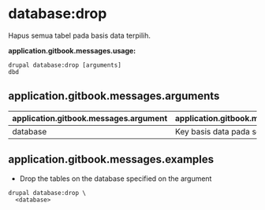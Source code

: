 # database:drop
Hapus semua tabel pada basis data terpilih.

**application.gitbook.messages.usage:**
```
drupal database:drop [arguments]
dbd
```

## application.gitbook.messages.arguments
application.gitbook.messages.argument | application.gitbook.messages.details
---------|-------------
database | Key basis data pada settings.php

## application.gitbook.messages.examples
* Drop the tables on the database specified on the argument
```
drupal database:drop \
  <database>
```
